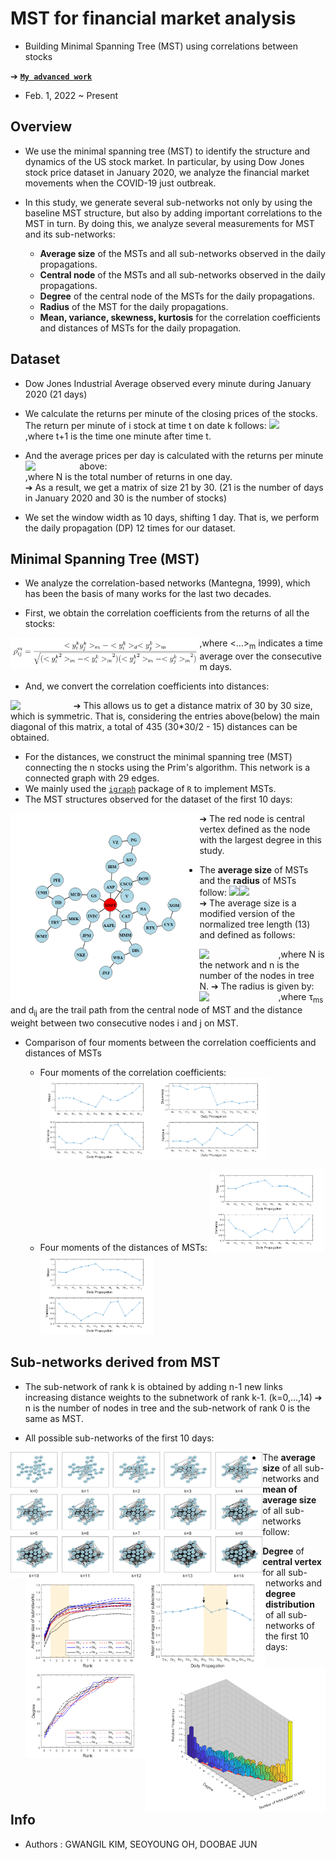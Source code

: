 # MST for financial market analysis
- Building Minimal Spanning Tree (MST) using correlations between stocks

➔ [**`My advanced work`**](https://github.com/standing-o/Dynamic_asset_trees_for_ML)

- Feb. 1, 2022 ~ Present



## Overview

- We use the minimal spanning tree (MST) to identify the structure and dynamics of the US stock market. In particular, by using Dow Jones stock price dataset in  January 2020, we analyze the financial market movements when the COVID-19 just outbreak.

- In this study, we generate several sub-networks not only by using the baseline MST structure, but also by adding important correlations to the MST in turn.  By doing this, we analyze several measurements for MST and its sub-networks:
  - **Average size** of the MSTs and all sub-networks observed in the daily propagations.
  - **Central node** of the MSTs and all sub-networks observed in the daily propagations.
  - **Degree** of the central node of the MSTs for the daily propagations.
  - **Radius** of the MST for the daily propagations.
  - **Mean, variance, skewness, kurtosis** for the correlation coefficients and distances of MSTs for the daily propagation.



## Dataset

- Dow Jones Industrial Average observed every minute during January 2020 (21 days)
- We calculate the returns per minute of the closing prices of the stocks. The return per minute of i stock at time t on date k follows:
<img src="https://latex.codecogs.com/svg.latex?\Large&space;r_i^t=\frac{P_i^k(t+1)-P_i^k(t)}{P_i^k(t)}" width=25%><br>
,where t+1 is the time one minute after time t.

- And the average prices per day is calculated with the returns per minute above:
<img src="https://latex.codecogs.com/svg.latex?\Large&space;y_i^k=\frac{1}{N}\sum_{t=1}^{N}r_i^k(t)" width=18% align='left'><br>
,where N is the total number of returns in one day.   
➔ As a result, we get a matrix of size 21 by 30. (21 is the number of days in January 2020 and 30 is the number of stocks)   

- We set the window width as 10 days, shifting 1 day. That is, we perform the daily propagation (DP) 12 times for our dataset.

## Minimal Spanning Tree (MST)
- We analyze the correlation-based networks (Mantegna, 1999), which has been the basis of many works for the last two decades.

- First, we obtain the correlation coefficients from the returns of all the stocks:
<img src = "https://github.com/standing-o/MST_for_financial_market_analysis/blob/master/figs/corr_formula.png" width=60% align='left'>   
,where <...><sub>m</sub> indicates a time average over the consecutive m days.   

- And, we convert the correlation coefficients into distances:
<img src="https://latex.codecogs.com/svg.latex?\Large&space;d_{ij}=\sqrt{2(1-\rho_{ij})}" width=20% align='left'>   
➔ This allows us to get a distance matrix of 30 by 30 size, which is symmetric. That is, considering the entries above(below) the main diagonal of this matrix, a total of 435 (30*30/2 - 15) distances can be obtained.   

- For the distances, we construct the minimal spanning tree (MST) connecting the n stocks using the Prim's algorithm. This network is a connected graph with 29 edges.
- We mainly used the [`igraph`](https://igraph.org/r/doc/mst.html) package of `R` to implement MSTs.
- The MST structures observed for the dataset of the first 10 days:
<img src = 'https://github.com/standing-o/MST_for_financial_market_analysis/blob/master/figs/mst_dp1.png' width=60% align='left'>    
➔ The red node is central vertex defined as the node with the largest degree in this study.   

- The **average size** of MSTs and the **radius** of MSTs follow:
<img src='D:\Desktop\Github\MST_for_financial_market_analysis\figs\average_size_of_mst.png' width=40%><img src='D:\Desktop\Github\MST_for_financial_market_analysis\figs\radius_of_mst.png' width=40%>   
➔ The average size is a modified version of the normalized tree length (13) and defined as follows:   
<img src="https://latex.codecogs.com/svg.latex?\Large&space;A_s(N)=\frac{1}{n-1}\sum_{d_{ij}\in{N}}d_{ij}" width=25% align='left'>   
,where N is the network and n is the number of the nodes in tree N.   
➔ The radius is given by:   
<img src="https://latex.codecogs.com/svg.latex?\Large&space;R(MST)=\sum_{d_{ij}\in{\tau_r}}d_{ij}" width=25% align='left'>   
,where &tau;<sub>ms</sub> and d<sub>ij</sub> are the trail path from the central node of MST and the distance weight between two consecutive nodes i and j on MST.   

- Comparison of four moments between the correlation coefficients and distances of MSTs
  - Four moments of the correlation coefficients:
  <img src='https://github.com/standing-o/MST_for_financial_market_analysis/blob/master/figs/corr_mean_var.png' width=40%><img src='https://github.com/standing-o/MST_for_financial_market_analysis/blob/master/figs/corr_skew_kurt.png' width=40%>   

  - Four moments of the distances of MSTs:
  <img src='https://github.com/standing-o/MST_for_financial_market_analysis/blob/master/figs/mst_dist_mean_var.png' width=40%><img src='https://github.com/standing-o/MST_for_financial_market_analysis/blob/master/figs/mst_dist_mean_var.png' width=40%>   

## Sub-networks derived from MST

- The sub-network of rank k is obtained by adding n-1 new links increasing distance weights to the subnetwork of rank k-1. (k=0,...,14)
➔ n is the number of nodes in tree and the sub-network of rank 0 is the same as MST.   
  
- All possible sub-networks of the first 10 days:
<img src='https://github.com/standing-o/MST_for_financial_market_analysis/blob/master/figs/all_subnetworks_for_dp1.png' width=80% align='left'>   

- The **average size** of all sub-networks and **mean of average size** of all sub-networks follow:
<img src='https://github.com/standing-o/MST_for_financial_market_analysis/blob/master/figs/average_size_of_all_subnetworks.png' width=40% align='left'><img src='https://github.com/standing-o/MST_for_financial_market_analysis/blob/master/figs/mean_of_average_size_of_all_subnetworks.png' width=40% align='left'>   

- **Degree** of **central vertex** for all sub-networks and **degree distribution** of all sub-networks of the first 10 days:
<img src='https://github.com/standing-o/MST_for_financial_market_analysis/blob/master/figs/degree_of_central_vertex_for_subnetworks.png' width=40% align='left'><img src='https://github.com/standing-o/MST_for_financial_market_analysis/blob/master/figs/dp1_degree_distribution_of_subnetworks.png' width=60% align='left'>   

## Info
- Authors : GWANGIL KIM, SEOYOUNG OH, DOOBAE JUN









